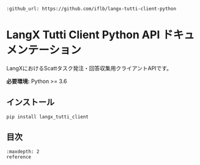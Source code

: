 ```{eval-rst}
:github_url: https://github.com/iflb/langx-tutti-client-python
```

# LangX Tutti Client Python API ドキュメンテーション

LangXにおけるScattタスク発注・回答収集用クライアントAPIです。

**必要環境:** Python >= 3.6

## インストール

```
pip install langx_tutti_client
```

## 目次

```{toctree}
:maxdepth: 2
reference
```